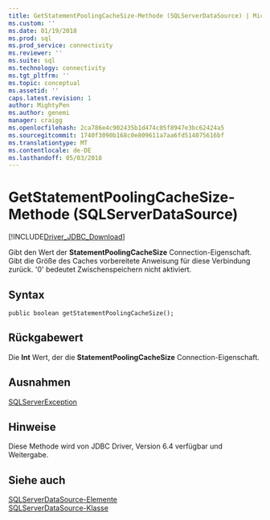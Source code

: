```yaml
---
title: GetStatementPoolingCacheSize-Methode (SQLServerDataSource) | Microsoft Docs
ms.custom: ''
ms.date: 01/19/2018
ms.prod: sql
ms.prod_service: connectivity
ms.reviewer: ''
ms.suite: sql
ms.technology: connectivity
ms.tgt_pltfrm: ''
ms.topic: conceptual
ms.assetid: ''
caps.latest.revision: 1
author: MightyPen
ms.author: genemi
manager: craigg
ms.openlocfilehash: 2ca786e4c902435b1d474c05f8947e3bc62424a5
ms.sourcegitcommit: 1740f3090b168c0e809611a7aa6fd514075616bf
ms.translationtype: MT
ms.contentlocale: de-DE
ms.lasthandoff: 05/03/2018
---
```

# <a name="getstatementpoolingcachesize-method-sqlserverdatasource"></a>GetStatementPoolingCacheSize-Methode (SQLServerDataSource)
[!INCLUDE[Driver_JDBC_Download](../../../includes/driver_jdbc_download.md)]

  Gibt den Wert der **StatementPoolingCacheSize** Connection-Eigenschaft. Gibt die Größe des Caches vorbereitete Anweisung für diese Verbindung zurück. '0' bedeutet Zwischenspeichern nicht aktiviert.
  
## <a name="syntax"></a>Syntax  
  
```
public boolean getStatementPoolingCacheSize();  
```  
  
## <a name="return-value"></a>Rückgabewert  
 Die **Int** Wert, der die **StatementPoolingCacheSize** Connection-Eigenschaft.  

## <a name="exceptions"></a>Ausnahmen  
 [SQLServerException](../../../connect/jdbc/reference/sqlserverexception-class.md)  
 
## <a name="remarks"></a>Hinweise  
 Diese Methode wird von JDBC Driver, Version 6.4 verfügbar und Weitergabe.
 
## <a name="see-also"></a>Siehe auch  
 [SQLServerDataSource-Elemente](../../../connect/jdbc/reference/sqlserverdatasource-members.md)   
 [SQLServerDataSource-Klasse](../../../connect/jdbc/reference/sqlserverdatasource-class.md)  
  
  
